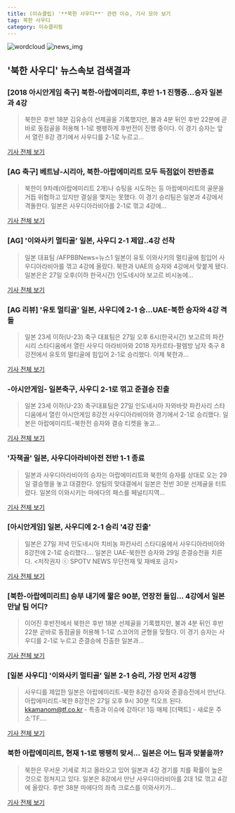 ```yaml
---
title: (이슈클립) '**북한 사우디**' 관련 이슈, 기사 모아 보기
tag: 북한 사우디
category: 이슈클리핑
---
```

![wordcloud](https://s3.ap-northeast-2.amazonaws.com/lyrics101-wordcloud/2018-08-28-1535382240.png)
![news_img](https://user-images.githubusercontent.com/42597476/44507050-1206f400-a6e4-11e8-8d98-7ffbfebb353f.png)
## **'**북한 사우디**'** 뉴스속보 검색결과
### [2018 아시안게임 축구] 북한-아랍에미리트, 후반 1-1 진행중…승자 일본과 4강

>북한은 후반 18분 김유송이 선제골을 기록했지만, 불과 4분 뒤인 후반 22분에 곧바로 동점골을 허용해 1-1로 팽팽하게 후반전이 진행 중이다.   이 경기 승자는 앞서 열린 8강 경기에서 사우디를 2-1로 누르고...

<a href="http://news20.busan.com/controller/newsController.jsp?newsId=20180827000369" target="_blank">기사 전체 보기</a>

### [AG 축구] 베트남-시리아, 북한-아랍에미리트 모두 득점없이 전반종료

>북한이 9차례(아랍에미리트 2개)나 슈팅을 시도하는 등 아랍에미리트의 골문을 거듭 위협하고 있지만 결실을 맺지는 못했다. 이 경기 승리팀은 일본과 4강에서 격돌한다. 일본은 사우디아라비아를 2-1로 꺾고 4강에...

<a href="http://sports.hankooki.com/lpage/soccer/201808/sp2018082722182798040.htm" target="_blank">기사 전체 보기</a>

### [AG] '이와사키 멀티골' 일본, 사우디 2-1 제압..4강 선착

>일본 대표팀 /AFPBBNews=뉴스1 일본이 유토 이와사키의 멀티골에 힘입어 사우디아라비아를 꺾고 4강에 올랐다. 북한과 UAE의 승자와 4강에서 맞붙게 됐다. 일본은은 27일 오후(이하 한국시간) 인도네시아 보고르 비시농에...

<a href="http://star.mt.co.kr/stview.php?no=2018082716463628506" target="_blank">기사 전체 보기</a>

### [AG 리뷰] '유토 멀티골' 일본, 사우디에 2-1 승...UAE-북한 승자와 4강 격돌

>일본 23세 이하(U-23) 축구 대표팀은 27일 오후 6시(한국시간) 보고르의 파칸시리 스타디움에서 열린 사우디 아라비아와 2018 자카르타-팔렘방 남자 축구 8강전에서 유토의 멀티골에 힘입어 2-1로 승리했다. 이제 북한과...

<a href="http://www.interfootball.co.kr/news/articleView.html?idxno=236411" target="_blank">기사 전체 보기</a>

### -아시안게임- 일본축구, 사우디 2-1로 꺾고 준결승 진출

>일본 23세 이하(U-23) 축구대표팀은 27일 인도네시아 자와바랏 파칸사리 스타디움에서 열린 아시안게임 8강전 사우디아라비아와 경기에서 2-1로 승리했다. 일본은 아랍에미리트-북한전 승자와 결승 티켓을 놓고...

<a href="http://app.yonhapnews.co.kr/YNA/Basic/SNS/r.aspx?c=AKR20180827174600007&did=1195m" target="_blank">기사 전체 보기</a>

### '자책골' 일본, 사우디아라비아전 전반 1-1 종료

>일본과 사우디아라비아의 승자는 아랍에미리트와 북한의 승자를 상대로 오는 29일 결승행을 놓고 대결한다. 양팀의 맞대결에서 일본은 전반 30분 선제골을 터트렸다. 일본의 이와시키는 마에다의 패스를 페널티지역...

<a href="http://www.mydaily.co.kr/new_yk/html/read.php?newsid=201808271903581164&ext=na" target="_blank">기사 전체 보기</a>

### [아시안게임] 일본, 사우디에 2-1 승리 '4강 진출'

>일본은 27일 저녁 인도네시아 치비농 파칸사리 스타디움에서 사우디아라비아와 8강전에 2-1로 승리했다.... 일본은 UAE-북한전 승자와 29일 준결승전을 치른다. <저작권자 ⓒ SPOTV NEWS 무단전재 및 재배포 금지>

<a href="http://www.spotvnews.co.kr/?mod=news&act=articleView&idxno=233409" target="_blank">기사 전체 보기</a>

### [북한-아랍에미리트] 승부 내기에 짧은 90분, 연장전 돌입… 4강에서 일본 만날 팀 어디?

>이어진 후반전에서 북한은 후반 18분 선제골을 기록했지만, 불과 4분 뒤인 후반 22분 곧바로 동점골을 허용해 1-1로 스코어의 균형을 맞췄다. 이 경기 승자는 사우디를 2-1로 누르고 준결승에 진출한 일본과...

<a href="http://www.joongboo.com/news/articleView.html?idxno=1281968" target="_blank">기사 전체 보기</a>

### [일본 사우디] '이와사키 멀티골' 일본 2-1 승리, 가장 먼저 4강행

>사우디를 제압한 일본은 아랍에미리트-북한 8강전 승자와 준결승전에서 만난다. 아랍에미리트-북한 8강전은 27일 오후 9시 30분 킥오프 된다. kkamanom@tf.co.kr - 특종과 이슈에 강하다! 1등 매체 [더팩트] - 새로운 주소'TF....

<a href="http://news.tf.co.kr/read/soccer/1731784.htm" target="_blank">기사 전체 보기</a>

### 북한 아랍에미리트, 현재 1-1로 팽팽히 맞서... 일본은 어느 팀과 맞붙을까?

>북한은 무서운 기세로 치고 올라오고 있어 일본과 4강 경기를 치를 확률이 높은 것으로 점쳐지고 있다. 일본은 8강에서 만난 사우디아라비아를 2대 1로 꺾고 4강에 올랐다. 후반 38분 마에다의 좌측 크로스를 이와사키가...

<a href="http://kpenews.com/Board.aspx?BoardNo=18189" target="_blank">기사 전체 보기</a>


